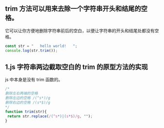 ## trim 方法可以用来去除一个字符串开头和结尾的空格。

它可以让你方便地删除字符串前后的空白，以便让字符串的开头和结尾处都没有空格。
```js
const str = "   hello world!   ";
console.log(str.trim());
```

## 1.js 字符串两边截取空白的 trim 的原型方法的实现
js 中本身是没有 trim 函数的。
```js
/*
删除左右两端的空格
删除左边的空格 /(^s*)/g
删除右边的空格 /(s*$)/g
*/
function trim(str){
 return str.replace(/(^s*)|(s*$)/g, "");
}
```